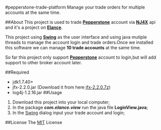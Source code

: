 #pepperstone-trade-platform
Manage your trade orders for multiple accounts at the same time.

##About
This project is used to trade **[Pepperstone](https://pepperstone.com/)** account via **[NJ4X](http://www.jfx-api.com/)** api and it's a project on **[Elance](http://www.elance.com)**.

This project using **[Swing](http://docs.oracle.com/javase/7/docs/technotes/guides/swing/)** as the user interface and using java mutiple threads to manage the account login and trade orders.Once we installed this software we can manage **10 trade accounts** at the same time. 

So far this project only support **[Pepperstone](https://pepperstone.com/)** account to login,but will add support to other broker account later.

##Required
* jdk1.7.40+
* jfx-2.2.0.jar (Download it from here [jfx-2.2.0.7z](http://www.jfx-api.com/downloads)) 
* log4j-1.2.16.jar
##Usage

1. Download this project into your local computer;
2. In the package ***com.elance.view*** run the java file **LoginView.java**;
3. In the [Swing](http://docs.oracle.com/javase/7/docs/technotes/guides/swing/) dialog input your trade account and login;

##License
The [MIT](http://opensource.org/licenses/MIT) License 